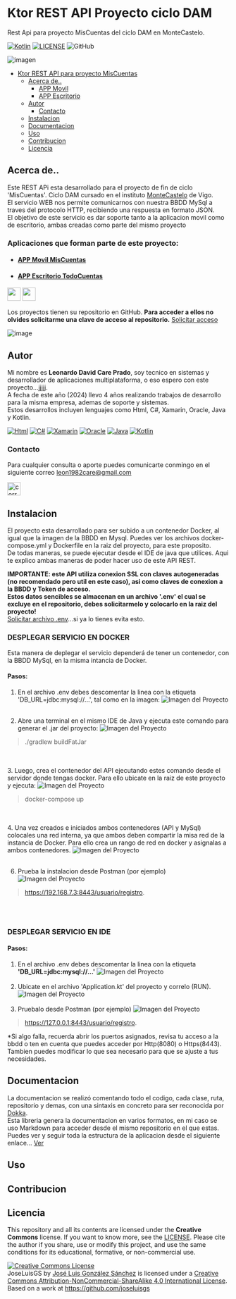 # Ktor REST API Proyecto ciclo DAM

Rest Api para proyecto MisCuentas del ciclo DAM en MonteCastelo.

[![Kotlin](https://img.shields.io/badge/Code-Kotlin-blueviolet)](https://kotlinlang.org/)
[![LICENSE](https://img.shields.io/badge/Lisence-CC-%23e64545)](https://leocare.dev/docs/license/)
![GitHub](https://img.shields.io/github/last-commit/LeoCare/ktor-Api-MisCuentas)

![imagen](https://www.howtodoandroid.com/wp-content/uploads/2024/01/Kotlin-HTTP-client-For-Android.png)

- [Ktor REST API para proyecto MisCuentas](#ktor-rest-api-proyecto-ciclo-dam)
  - [Acerca de..](#acerca-de)
    - [APP Movil](#app-movil-miscuentas)
    - [APP Escritorio](#app-escritorio-todocuentas)
  - [Autor](#autor)
    - [Contacto](#contacto)
  - [Instalacion](#instalacion)
  - [Documentacion](docs/gfm/index.md)
  - [Uso](#uso)
  - [Contribucion](#contribucion)
  - [Licencia](#licencia)

## Acerca de..
<p>Este REST APi esta desarrollado para el proyecto de fin de ciclo 'MisCuentas'. Ciclo DAM cursado en el instituto <a rel="monteCastelo" href="https://www.fomento.edu/montecastelo/">MonteCastelo</a> de Vigo.<br>
El servicio WEB nos permite comunicarnos con nuestra BBDD MySql a traves del protocolo HTTP, recibiendo una respuesta en formato JSON.<br>
El objetivo de este servicio es dar soporte tanto a la aplicacion movil como de escritorio, ambas creadas como parte del mismo proyecto</p>

### Aplicaciones que forman parte de este proyecto:
- #### [APP Movil MisCuentas](https://github.com/LeoCare/MisCuentas)
- #### [APP Escritorio TodoCuentas](https://github.com/LeoCare/MisCuentas)

<a href="https://kotlinlang.org/" target="_blank"> <img loading="lazy" src="https://upload.wikimedia.org/wikipedia/commons/thumb/7/74/Kotlin_Icon.png/1200px-Kotlin_Icon.png" height="30"></a>
<a href="https://learn.microsoft.com/es-es/dotnet/csharp/" target="_blank"> <img loading="lazy" src="https://static-00.iconduck.com/assets.00/c-sharp-c-icon-1822x2048-wuf3ijab.png" height="30"></a><br>

Los proyectos tienen su repositorio en GitHub. 
<b>Para acceder a ellos no olvides solicitarme una clave de acceso al repositorio.</b> [Solicitar acceso](#contacto)

![image](https://1000logos.net/wp-content/uploads/2018/11/GitHub-logo.jpg)


## Autor
Mi nombre es <b>Leonardo David Care Prado</b>, soy tecnico en sistemas y desarrollador de aplicaciones multiplataforma, o eso espero con este proyecto...jjjjj.<br>
A fecha de este año (2024) llevo 4 años realizando trabajos de desarrollo para la misma empresa, ademas de soporte y sistemas.<br>
Estos desarrollos incluyen lenguajes como Html, C#, Xamarin, Oracle, Java y Kotlin.

[![Html](https://img.shields.io/badge/Code-Htmnl-blue)](https://www.w3schools.com/html/)
[![C#](https://img.shields.io/badge/Code-C_SHARP-green)](https://dotnet.microsoft.com/es-es/languages/csharp)
[![Xamarin](https://img.shields.io/badge/Code-Xamarin-red)](https://dotnet.microsoft.com/es-es/apps/xamarin)
[![Oracle](https://img.shields.io/badge/Code-Oracle-white)](https://www.oracle.com/es/)
[![Java](https://img.shields.io/badge/Code-Java-orange)](https://www.java.com/es/)
[![Kotlin](https://img.shields.io/badge/Code-Kotlin-blueviolet)](https://kotlinlang.org/)

 ### Contacto
Para cualquier consulta o aporte puedes comunicarte conmingo en el siguiente correo [leon1982care@gmail.com](https://mail.google.com/mail/u/0/?pli=1#inbox)

<p><a href="https://mail.google.com/mail/u/0/?pli=1#inbox" target="_blank">
        <img src="https://ams3.digitaloceanspaces.com/graffica/2021/06/logogmailgrafica-1-1024x576.png" 
    height="30" alt="correo_electronico">
</a></p>

## Instalacion
El proyecto esta desarrollado para ser subido a un contenedor Docker, al igual que la imagen de la BBDD en Mysql. Puedes ver los archivos docker-compose.yml y Dockerfile en la raiz del proyecto, para este proposito.<br>
De todas maneras, se puede ejecutar desde el IDE de java que utilices. Aqui te explico ambas maneras de poder hacer uso de este API REST.

<b>IMPORTANTE: este API utiliza conexion SSL con claves autogeneradas (no recomendado pero util en este caso), asi como claves de conexion a la BBDD y Token de acceso.<br>
Estos datos sencibles se almacenan en un archivo '.env' el cual se excluye en el repositorio, debes solicitarmelo y colocarlo en la raiz del proyecto!</b><br>
[Solicitar archivo .env](#contacto)...si ya lo tienes evita esto.

### DESPLEGAR SERVICIO EN DOCKER
Esta manera de deplegar el servicio dependerá de tener un contenedor, con la BBDD MySql, en la misma intancia de Docker.
  
#### Pasos:
1. En el archivo .env debes descomentar la linea con la etiqueta 'DB_URL=jdbc:mysql://...', tal como en la imagen:</b>
![Imagen del Proyecto](docs/imagenes/insta_docker_1.png)
<br><br>

2. Abre una terminal en el mismo IDE de Java y ejecuta este comando para generar el .jar del proyecto:
![Imagen del Proyecto](docs/imagenes/insta_docker_2.png)
>./gradlew buildFatJar

<br><br>
3. Luego, crea el contenedor del API ejecutando estes comando desde el servidor donde tengas docker. Para ello ubicate en la raiz de este proyecto y ejecuta:
![Imagen del Proyecto](docs/imagenes/insta_docker_3.png)
>docker-compose up

<br><br>
4. Una vez creados e iniciados ambos contenedores (API y MySql) colocales una red interna, ya que ambos deben compartir la misa red de la instancia de Docker. Para ello crea un rango de red en docker y asignalas a ambos contenedores.
   ![Imagen del Proyecto](docs/imagenes/insta_docker_4.png)
   <br><br>

6. Prueba la instalacion desde Postman (por ejemplo)
   ![Imagen del Proyecto](docs/imagenes/insta_docker_5.png)
>https://192.168.7.3:8443/usuario/registro.

<br><br>
### DESPLEGAR SERVICIO EN IDE

#### Pasos:
1. En el archivo .env debes descomentar la linea con la etiqueta <b>'DB_URL=jdbc:mysql://...'</b>
   ![Imagen del Proyecto](docs/imagenes/insta_ide_1.png)
   <br><br>
2. Ubicate en el archivo 'Application.kt' del proyecto y correlo (RUN).
   ![Imagen del Proyecto](docs/imagenes/insta_ide_2.png)
   <br><br>
3. Pruebalo desde Postman (por ejemplo)
   ![Imagen del Proyecto](docs/imagenes/insta_ide_3.png)
>https://127.0.0.1:8443/usuario/registro.

*Si algo falla, recuerda abrir los puertos asignados, revisa tu acceso a la bbdd o ten en cuenta que puedes acceder por Http(8080) o Https(8443).<br>
Tambien puedes modificar lo que sea necesario para que se ajuste a tus necesidades.

## Documentacion
La documentacion se realizó comentando todo el codigo, cada clase, ruta, repositorio y demas, con una sintaxis en concreto para ser reconocida por [Dokka](https://kotlinlang.org/docs/dokka-introduction.html).<br>
Esta libreria genera la documentacion en varios formatos, en mi caso se uso Markdown para acceder desde el mismo repositorio en el que estas.
Puedes ver y seguir toda la estructura de la aplicacion desde el siguiente enlace... [Ver](docs/gfm/index.md)

## Uso

## Contribucion

## Licencia
 This repository and all its contents are licensed under the **Creative Commons** license. If you want to know more, see the [LICENSE](https://joseluisgs.dev/docs/license/). Please cite the author if you share, use or modify this project, and use the same conditions for its educational, formative, or non-commercial use.

 <a rel="license" href="http://creativecommons.org/licenses/by-nc-sa/4.0/"><img alt="Creative Commons License" style="border-width:0" src="https://i.creativecommons.org/l/by-nc-sa/4.0/88x31.png" /></a><br /><span xmlns:dct="http://purl.org/dc/terms/" property="dct:title">
JoseLuisGS</span>
by <a xmlns:cc="http://creativecommons.org/ns#" href="https://joseluisgs.dev/" property="cc:attributionName" rel="cc:attributionURL">
José Luis González Sánchez</a> is licensed under
a <a rel="license" href="http://creativecommons.org/licenses/by-nc-sa/4.0/">Creative Commons
Attribution-NonCommercial-ShareAlike 4.0 International License</a>.<br />Based on a work at
<a xmlns:dct="http://purl.org/dc/terms/" href="https://github.com/joseluisgs" rel="dct:source">https://github.com/joseluisgs</a>
